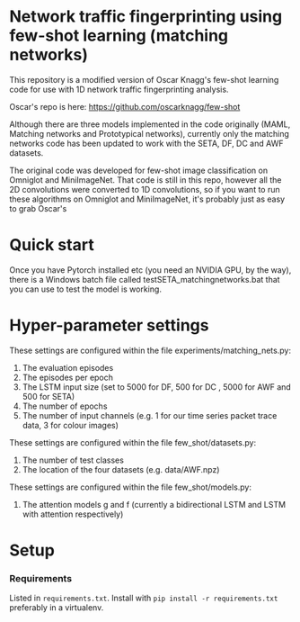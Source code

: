 # Network traffic fingerprinting using few-shot learning (matching networks)

This repository is a modified version of Oscar Knagg's few-shot learning code for use with 1D network traffic fingerprinting analysis.

Oscar's repo is here: https://github.com/oscarknagg/few-shot

Although there are three models implemented in the code originally (MAML, Matching networks and Prototypical networks), currently only the matching networks code has been updated to work with the SETA, DF, DC and AWF datasets.

The original code was developed for few-shot image classification on Omniglot and MiniImageNet.
That code is still in this repo, however all the 2D convolutions were converted to 1D convolutions, so if you want to run these algorithms on Omniglot and MiniImageNet, it's probably just as easy to grab Oscar's 

# Quick start
Once you have Pytorch installed etc (you need an NVIDIA GPU, by the way), there is a Windows batch file called testSETA_matchingnetworks.bat that you can use to test the model is working.

# Hyper-parameter settings

These settings are configured within the file experiments/matching_nets.py:
1) The evaluation episodes 
2) The episodes per epoch
3) The LSTM input size (set to 5000 for DF, 500 for DC , 5000 for AWF and 500 for SETA)
4) The number of epochs
5) The number of input channels (e.g. 1 for our time series packet trace data, 3 for colour images)

These settings are configured within the file few_shot/datasets.py:
1) The number of test classes
2) The location of the four datasets (e.g. data/AWF.npz)

These settings are configured within the file few_shot/models.py:
1) The attention models g and f (currently a bidirectional LSTM and LSTM with attention respectively)


# Setup
### Requirements

Listed in `requirements.txt`. Install with `pip install -r
requirements.txt` preferably in a virtualenv.

